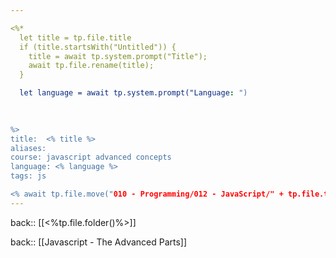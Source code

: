 ```yaml
---

<%*
  let title = tp.file.title
  if (title.startsWith("Untitled")) {
    title = await tp.system.prompt("Title");
    await tp.file.rename(title);
  } 

  let language = await tp.system.prompt("Language: ")

  
  
%>
title:  <% title %>
aliases:
course: javascript advanced concepts
language: <% language %>
tags: js

<% await tp.file.move("010 - Programming/012 - JavaScript/" + tp.file.title) %>
---
```

back:: [[<%tp.file.folder()%>]]

back:: [[Javascript - The Advanced Parts]]
